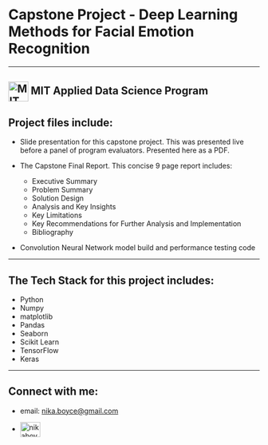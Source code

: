 # **Capstone Project** - **Deep Learning Methods for Facial Emotion Recognition** 

------
<a href="https://prolearn.mit.edu/applied-data-science-program" target="blank"><img align="center" src="https://upload.wikimedia.org/wikipedia/commons/thumb/0/0c/MIT_logo.svg/2560px-MIT_logo.svg.png" alt="MIT" width="40" /></a> **MIT Applied Data Science Program**
------
## **Project files include:**
- Slide presentation for this capstone project. This was presented live before a panel of program evaluators. Presented here as a PDF.

- The Capstone Final Report. This concise 9 page report includes:
  - Executive Summary 
  - Problem Summary
  - Solution Design
  - Analysis and Key Insights
  - Key Limitations
  - Key Recommendations for Further Analysis and Implementation
  - Bibliography

- Convolution Neural Network model build and performance testing code
-------
## **The Tech Stack for this project includes:**

- Python<a href="https://www.python.org" target="_blank" rel="noreferrer"></a>
- Numpy<a href="https://numpy.org/" target="_blank" rel="noreferrer"> </a>
- matplotlib<a href="https://matplotlib.org/" target="_blank" rel="noreferrer"></a>
- Pandas<a href="https://pandas.pydata.org/" target="_blank" rel="noreferrer"></a>
- Seaborn<a href="https://seaborn.pydata.org/" target="_blank" rel="noreferrer"></a>
- Scikit Learn<a href="https://scikit-learn.org/" target="_blank" rel="noreferrer"></a>
- TensorFlow<a href="https://www.tensorflow.org" target="_blank" rel="noreferrer"></a>
- Keras<a href="https://keras.io/" target="_blank" rel="noreferrer"> </a>

-------
## Connect with me:
- email: nika.boyce@gmail.com

- <a href="https://prolearn.mit.edu/applied-data-science-program" target="blank"><img align="center" src="https://raw.githubusercontent.com/rahuldkjain/github-profile-readme-generator/master/src/images/icons/Social/linked-in-alt.svg" alt="nikaboyce" height="30" width="40" /></a>
